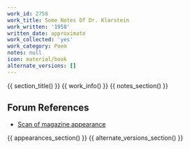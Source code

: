 ```yaml
---
work_id: 2758
work_title: Some Notes Of Dr. Klarstein
work_written: '1958'
written_date: approximate
work_collected: 'yes'
work_category: Poem
notes: null
icon: material/book
alternate_versions: []
---
```


{{ section_title() }}
{{ work_info() }}
{{ notes_section() }}
## Forum References
- [Scan of magazine appearance](https://bukowskiforum.com/showthread.php?t=66)

{{ appearances_section() }}
{{ alternate_versions_section() }}